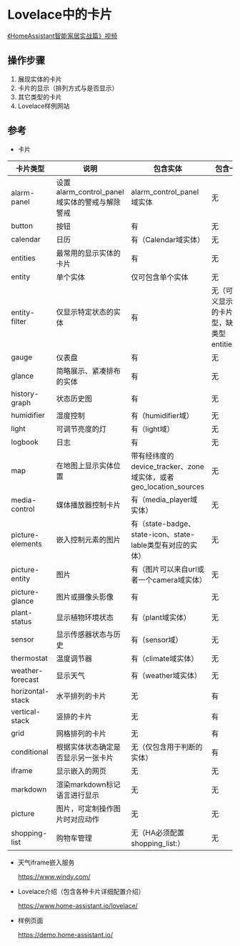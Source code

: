 # Lovelace中的卡片

[《HomeAssistant智能家居实战篇》视频](https://study.163.com/course/courseLearn.htm?courseId=1006189053&share=2&shareId=400000000624093#/learn/video?lessonId=1278551976&courseId=1006189053)

## 操作步骤
1. 展现实体的卡片
2. 卡片的显示（排列方式与是否显示）
3. 其它类型的卡片
4. Lovelace样例网站

## 参考

- 卡片

| 卡片类型 | 说明 | 包含实体 | 包含卡片 |
| ---- | ---- | ---- | ---- |
| alarm-panel | 设置alarm_control_panel域实体的警戒与解除警戒 | alarm_control_panel域实体 | 无 |
| button | 按钮 | 有 | 无 |
| calendar | 日历 | 有（Calendar域实体） | 无 |
| entities | 最常用的显示实体的卡片 | 有 | 无 |
| entity | 单个实体 | 仅可包含单个实体 | 无 |
| entity-filter |  仅显示特定状态的实体 | 有 | 无（可以定义显示时用的卡片类型，缺省为类型entitiesd） |
| gauge | 仪表盘 | 有 | 无 |
| glance | 简略展示、紧凑排布的实体 | 有 | 无 |
| history-graph | 状态历史图 | 有 | 无 |
| humidifier | 湿度控制 | 有（humidifier域） | 无 |
| light | 可调节亮度的灯 | 有（light域）| 无 |
| logbook | 日志 | 有 | 无 |
| map | 在地图上显示实体位置 | 带有经纬度的device_tracker、zone域实体，或者geo_location_sources | 无 |
| media-control | 媒体播放器控制卡片 | 有（media_player域实体）| 无 |
| picture-elements | 嵌入控制元素的图片 |  有（state-badge、state-icon、state-lable类型有对应的实体） | 无 |
| picture-entity | 图片 | 有（图片可以来自url或者一个camera域实体） | 无 |
| picture-glance | 图片或摄像头影像 | 有 | 无 |
| plant-status | 显示植物环境状态 | 有（plant域实体）| 无 |
| sensor | 显示传感器状态与历史 | 有（sensor域） | 无 |
| thermostat | 温度调节器 | 有（climate域实体） | 无 |
| weather-forecast | 显示天气 | 有（weather域实体） | 无 |
| horizontal-stack | 水平排列的卡片 | 无 | 有 |
| vertical-stack | 竖排的卡片 | 无 | 有 |
| grid | 网格排列的卡片 | 无 | 有 |
| conditional | 根据实体状态确定是否显示另一张卡片 | 无（仅包含用于判断的实体） | 有 |
| iframe | 显示嵌入的网页 | 无 | 无 |
| markdown | 渲染markdown标记语言进行显示 | 无 | 无 |
| picture | 图片，可定制操作图片时对应动作 | 无 | 无 |
| shopping-list | 购物车管理 | 无（HA必须配置shopping_list:） | 无 |


- 天气iframe嵌入服务

    https://www.windy.com/

- Lovelace介绍（包含各种卡片详细配置介绍）

    https://www.home-assistant.io/lovelace/

- 样例页面

    https://demo.home-assistant.io/
